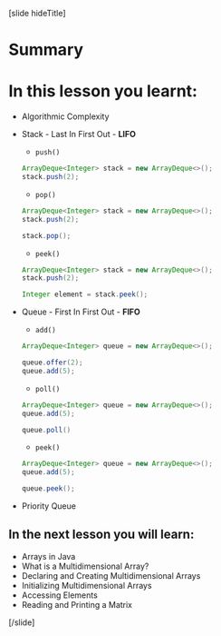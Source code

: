 [slide hideTitle]
# Summary


# In this lesson you learnt:

- Algorithmic Complexity

- Stack - Last In First Out - **LIFO**
    - `push()`
    ```java
    ArrayDeque<Integer> stack = new ArrayDeque<>();
    stack.push(2);
    ```
    - `pop()`
    ```java
    ArrayDeque<Integer> stack = new ArrayDeque<>();
    stack.push(2);

    stack.pop();
    ```
    - `peek()`
    ```java
    ArrayDeque<Integer> stack = new ArrayDeque<>();
    stack.push(2);

    Integer element = stack.peek();
    ```

- Queue - First In First Out - **FIFO**
    - `add()`
    ```java
    ArrayDeque<Integer> queue = new ArrayDeque<>();

    queue.offer(2);
    queue.add(5);
    ```

    - `poll()`
    ```java
    ArrayDeque<Integer> queue = new ArrayDeque<>();
    queue.add(5);

    queue.poll()
    ```
    - `peek()`
    ```java
    ArrayDeque<Integer> queue = new ArrayDeque<>();
    queue.add(5);

    queue.peek();
    ```

- Priority Queue


## In the next lesson you will learn:

- Arrays in Java
- What is a Multidimensional Array?
- Declaring and Creating Multidimensional Arrays
- Initializing Multidimensional Arrays
- Accessing Elements
- Reading and Printing a Matrix

[/slide]